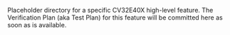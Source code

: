 Placeholder directory for a specific CV32E40X high-level feature.
The Verification Plan (aka Test Plan) for this feature will be committed here as soon as is available.
